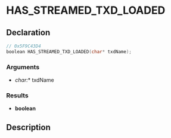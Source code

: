 # HAS_STREAMED_TXD_LOADED

## Declaration
```cpp
// 0x5F9C43D4
boolean HAS_STREAMED_TXD_LOADED(char* txdName);
```

### Arguments
- **char*:** txdName

### Results
- **boolean**

## Description
